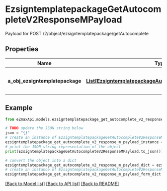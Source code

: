 # EzsigntemplatepackageGetAutocompleteV2ResponseMPayload

Payload for POST /2/object/ezsigntemplatepackage/getAutocomplete

## Properties

Name | Type | Description | Notes
------------ | ------------- | ------------- | -------------
**a_obj_ezsigntemplatepackage** | [**List[EzsigntemplatepackageAutocompleteElementResponse]**](EzsigntemplatepackageAutocompleteElementResponse.md) | An array of Ezsigntemplatepackage autocomplete element response. | 

## Example

```python
from eZmaxApi.models.ezsigntemplatepackage_get_autocomplete_v2_response_m_payload import EzsigntemplatepackageGetAutocompleteV2ResponseMPayload

# TODO update the JSON string below
json = "{}"
# create an instance of EzsigntemplatepackageGetAutocompleteV2ResponseMPayload from a JSON string
ezsigntemplatepackage_get_autocomplete_v2_response_m_payload_instance = EzsigntemplatepackageGetAutocompleteV2ResponseMPayload.from_json(json)
# print the JSON string representation of the object
print(EzsigntemplatepackageGetAutocompleteV2ResponseMPayload.to_json())

# convert the object into a dict
ezsigntemplatepackage_get_autocomplete_v2_response_m_payload_dict = ezsigntemplatepackage_get_autocomplete_v2_response_m_payload_instance.to_dict()
# create an instance of EzsigntemplatepackageGetAutocompleteV2ResponseMPayload from a dict
ezsigntemplatepackage_get_autocomplete_v2_response_m_payload_form_dict = ezsigntemplatepackage_get_autocomplete_v2_response_m_payload.from_dict(ezsigntemplatepackage_get_autocomplete_v2_response_m_payload_dict)
```
[[Back to Model list]](../README.md#documentation-for-models) [[Back to API list]](../README.md#documentation-for-api-endpoints) [[Back to README]](../README.md)


